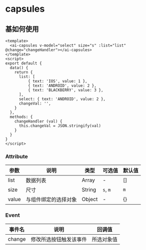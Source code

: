 # capsules
## 基如何使用
```vue
<template>
  <ai-capsules v-model="select" size="s" :list="list" @change="changeHandler"></ai-capsules>
</template>
<script>
export default {
  data() {
    return {
      list: [
          { text: 'IOS', value: 1 },
          { text: 'ANDROID', value: 2 },
          { text: 'BLACKBERRY', value: 3 },
      ],
      select: { text: 'ANDROID', value: 2 },
      changeVal: '',
    }
  },
  methods: {
    changeHandler (val) {
      this.changeVal = JSON.stringify(val)
    }
  }
}
</script>
```
### Attribute
| 参数 | 说明 | 类型| 可选值| 默认值|
| --- | --- | --- | --- | --- |
| list | 数据列表 | Array | - | [] |
| size | 尺寸 | String | `s`, `m` | `m` |
| value | 与组件绑定的选择对象 | Object | - | {} |

### Event
| 事件名| 说明| 回调值|
| -- | -- | -- |
| change | 修改所选按钮触发该事件| 所选对象值|
